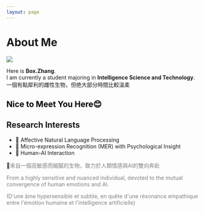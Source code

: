 ```yaml
---
layout: page
---
```


# About Me

<img src="https://omi-smallbox.github.io/images/think.jpg" class="floatpic">

Here is **Box.Zhang**.<br>
I am currently a student majoring in **Intelligence Science and Technology**.<br>
一個有點犀利的雌性生物，但绝大部分時間比較溫柔

**<font color="#000000">Nice to Meet You Here😊</font>**
---

## Research Interests 
- 🥹  Affective Natural Language Processing
- 🥳  Micro-expression Recognition (MER) with Psychological Insight
- 🤖 Human-AI Interaction



🥹<span style="color:#808080;">來自一個高敏感而細膩的生物，致力於人類情感與AI的雙向奔赴 </span>

 <span style="color:#808080;">From a highly sensitive and nuanced individual, devoted to the mutual convergence of human emotions and AI. </span>

<span style="color: #808080;">(D'une âme hypersensible et subtile, en quête d'une résonance empathique entre l'émotion humaine et l'intelligence artificielle)</span>
